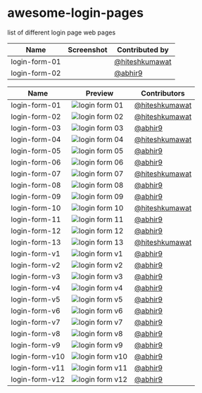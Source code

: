 # awesome-login-pages

list of different login page web pages

| Name          | Screenshot | Contributed by                              |
| ------------- | ---------- | ------------------------------------------- |
| login-form-01 |            | [@hiteshkumawat](https://github.com/abhir9) |
| login-form-02 |            | [@abhir9](https://github.com/abhir9)        |

| Name           | Preview                                                                                                                                                 | Contributors                                       |
| -------------- | ------------------------------------------------------------------------------------------------------------------------------------------------------- | -------------------------------------------------- |
| login-form-01  | ![login form 01](https://raw.githubusercontent.com/LoginRadius/awesome-login-pages/main/login-form-01/login-form-01/screenshot.png "login form 01")     | [@hiteshkumawat](https://github.com/hiteshkumawat) |
| login-form-02  | ![login form 02](https://raw.githubusercontent.com/LoginRadius/awesome-login-pages/main/login-form-02/login-form-02/screenshot.png "login form 02")     | [@hiteshkumawat](https://github.com/hiteshkumawat) |
| login-form-03  | ![login form 03](https://raw.githubusercontent.com/LoginRadius/awesome-login-pages/main/login-form-03/login-form-03/screenshot.png "login form 03")     | [@abhir9](https://github.com/abhir9)               |
| login-form-04  | ![login form 04](https://raw.githubusercontent.com/LoginRadius/awesome-login-pages/main/login-form-04/login-form-04/screenshot.png "login form 04")     | [@hiteshkumawat](https://github.com/hiteshkumawat) |
| login-form-05  | ![login form 05](https://raw.githubusercontent.com/LoginRadius/awesome-login-pages/main/login-form-05/login-form-05/screenshot.png "login form 05")     | [@abhir9](https://github.com/abhir9)               |
| login-form-06  | ![login form 06](https://raw.githubusercontent.com/LoginRadius/awesome-login-pages/main/login-form-06/login-form-06/screenshot.png "login form 06")     | [@abhir9](https://github.com/abhir9)               |
| login-form-07  | ![login form 07](https://raw.githubusercontent.com/LoginRadius/awesome-login-pages/main/login-form-07/login-form-07/screenshot.png "login form 07")     | [@hiteshkumawat](https://github.com/hiteshkumawat) |
| login-form-08  | ![login form 08](https://raw.githubusercontent.com/LoginRadius/awesome-login-pages/main/login-form-08/login-form-08/screenshot.png "login form 08")     | [@abhir9](https://github.com/abhir9)               |
| login-form-09  | ![login form 09](https://raw.githubusercontent.com/LoginRadius/awesome-login-pages/main/login-form-09/login-form-09/screenshot.png "login form 09")     | [@abhir9](https://github.com/abhir9)               |
| login-form-10  | ![login form 10](https://raw.githubusercontent.com/LoginRadius/awesome-login-pages/main/login-form-10/login-form-10/screenshot.png "login form 10")     | [@hiteshkumawat](https://github.com/hiteshkumawat) |
| login-form-11  | ![login form 11](https://raw.githubusercontent.com/LoginRadius/awesome-login-pages/main/login-form-11/login-form-11/screenshot.png "login form 11")     | [@abhir9](https://github.com/abhir9)               |
| login-form-12  | ![login form 12](https://raw.githubusercontent.com/LoginRadius/awesome-login-pages/main/login-form-12/login-form-12/screenshot.png "login form 12")     | [@abhir9](https://github.com/abhir9)               |
| login-form-13  | ![login form 13](https://raw.githubusercontent.com/LoginRadius/awesome-login-pages/main/login-form-13/login-form-13/screenshot.png "login form 13")     | [@hiteshkumawat](https://github.com/hiteshkumawat) |
| login-form-v1  | ![login form v1](https://raw.githubusercontent.com/LoginRadius/awesome-login-pages/main/login-form-v1/login-form-v1/screenshot.png "login form v1")     | [@abhir9](https://github.com/abhir9)               |
| login-form-v2  | ![login form v2](https://raw.githubusercontent.com/LoginRadius/awesome-login-pages/main/login-form-v2/login-form-v2/screenshot.png "login form v2")     | [@abhir9](https://github.com/abhir9)               |
| login-form-v3  | ![login form v3](https://raw.githubusercontent.com/LoginRadius/awesome-login-pages/main/login-form-v3/login-form-v3/screenshot.png "login form v3")     | [@abhir9](https://github.com/abhir9)               |
| login-form-v4  | ![login form v4](https://raw.githubusercontent.com/LoginRadius/awesome-login-pages/main/login-form-v4/login-form-v4/screenshot.png "login form v4")     | [@abhir9](https://github.com/abhir9)               |
| login-form-v5  | ![login form v5](https://raw.githubusercontent.com/LoginRadius/awesome-login-pages/main/login-form-v5/login-form-v5/screenshot.png "login form v5")     | [@abhir9](https://github.com/abhir9)               |
| login-form-v6  | ![login form v6](https://raw.githubusercontent.com/LoginRadius/awesome-login-pages/main/login-form-v6/login-form-v6/screenshot.png "login form v6")     | [@abhir9](https://github.com/abhir9)               |
| login-form-v7  | ![login form v7](https://raw.githubusercontent.com/LoginRadius/awesome-login-pages/main/login-form-v7/login-form-v7/screenshot.png "login form v7")     | [@abhir9](https://github.com/abhir9)               |
| login-form-v8  | ![login form v8](https://raw.githubusercontent.com/LoginRadius/awesome-login-pages/main/login-form-v8/login-form-v8/screenshot.png "login form v8")     | [@abhir9](https://github.com/abhir9)               |
| login-form-v9  | ![login form v9](https://raw.githubusercontent.com/LoginRadius/awesome-login-pages/main/login-form-v9/login-form-v9/screenshot.png "login form v9")     | [@abhir9](https://github.com/abhir9)               |
| login-form-v10 | ![login form v10](https://raw.githubusercontent.com/LoginRadius/awesome-login-pages/main/login-form-v10/login-form-v10/screenshot.png "login form v10") | [@abhir9](https://github.com/abhir9)               |
| login-form-v11 | ![login form v11](https://raw.githubusercontent.com/LoginRadius/awesome-login-pages/main/login-form-v11/login-form-v11/screenshot.png "login form v11") | [@abhir9](https://github.com/abhir9)               |
| login-form-v12 | ![login form v12](https://raw.githubusercontent.com/LoginRadius/awesome-login-pages/main/login-form-v12/login-form-v12/screenshot.png "login form v12") | [@abhir9](https://github.com/abhir9)               |
